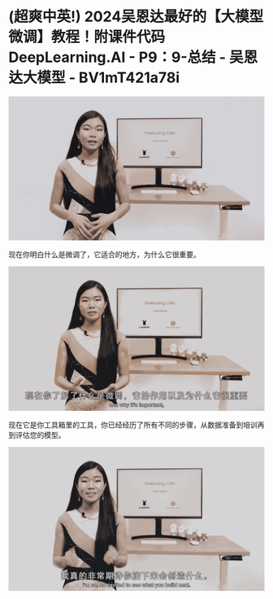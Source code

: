 # (超爽中英!) 2024吴恩达最好的【大模型微调】教程！附课件代码 DeepLearning.AI - P9：9-总结 - 吴恩达大模型 - BV1mT421a78i

![](img/0323ea28a791bc03dcb1eaee9c5c6413_0.png)

现在你明白什么是微调了，它适合的地方，为什么它很重要。

![](img/0323ea28a791bc03dcb1eaee9c5c6413_2.png)

现在它是你工具箱里的工具，你已经经历了所有不同的步骤，从数据准备到培训再到评估您的模型。

![](img/0323ea28a791bc03dcb1eaee9c5c6413_4.png)